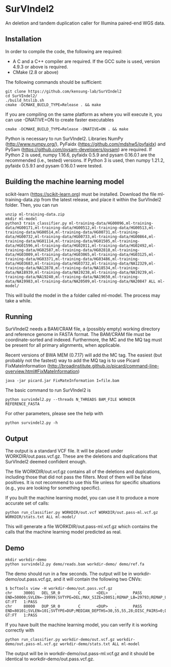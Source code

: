 # SurVIndel2

An deletion and tandem duplication caller for Illumina paired-end WGS data.

## Installation

In order to compile the code, the following are required:
- A C and a C++ compiler are required. If the GCC suite is used, version 4.9.3 or above is required.
- CMake (2.8 or above)

The following commands should be sufficient:

```
git clone https://github.com/kensung-lab/SurVIndel2
cd SurVIndel2/
./build_htslib.sh
cmake -DCMAKE_BUILD_TYPE=Release . && make
```

If you are compiling on the same platform as where you will execute it, you can use -DNATIVE=ON to create faster executables
```
cmake -DCMAKE_BUILD_TYPE=Release -DNATIVE=ON . && make
```

Python is necessary to run SurVIndel2. Libraries NumPy (http://www.numpy.org/), PyFaidx (https://github.com/mdshw5/pyfaidx) and PySam (https://github.com/pysam-developers/pysam) are required. If 
Python 2 is used, numpy 1.16.6, pyfaidx 0.5.9 and pysam 0.16.0.1 are the recommended (i.e., tested) versions. If Python 3 is used, then numpy 1.21.2, pyfaidx 0.5.9.1 and pysam 0.16.0.1 were 
tested.

## Building the machine learning model

scikit-learn (https://scikit-learn.org) must be installed. Download the file ml-training-data.zip from the latest release, and place it within the SurVIndel2 folder.
Then, you can run

```
unzip ml-training-data.zip
mkdir ml-model
python3 train_classifier.py ml-training-data/HG00096,ml-training-data/HG00171,ml-training-data/HG00512,ml-training-data/HG00513,ml-training-data/HG00514,ml-training-data/HG00731,ml-training-data/HG00732,ml-training-data/HG00733,ml-training-data/HG00864,ml-training-data/HG01114,ml-training-data/HG01505,ml-training-data/HG01596,ml-training-data/HG02011,ml-training-data/HG02492,ml-training-data/HG02587,ml-training-data/HG02818,ml-training-data/HG03009,ml-training-data/HG03065,ml-training-data/HG03125,ml-training-data/HG03371,ml-training-data/HG03486,ml-training-data/HG03683,ml-training-data/HG03732,ml-training-data/NA12329,ml-training-data/NA12878,ml-training-data/NA18534,ml-training-data/NA18939,ml-training-data/NA19238,ml-training-data/NA19239,ml-training-data/NA19240,ml-training-data/NA19650,ml-training-data/NA19983,ml-training-data/NA20509,ml-training-data/NA20847 ALL ml-model/
```

This will build the model in the a folder called ml-model. The process may take a while.

## Running

SurVIndel2 needs a BAM/CRAM file, a (possibly empty) working directory and reference genome in FASTA format.
The BAM/CRAM file must be coordinate-sorted and indexed. Furthermore, the MC and the MQ tag must be present for all primary alignments, when applicable.

Recent versions of BWA MEM (0.7.17) will add the MC tag. The easiest (but probably not the fastest) way to add the MQ tag is to use Picard FixMateInformation 
(http://broadinstitute.github.io/picard/command-line-overview.html#FixMateInformation) 
```
java -jar picard.jar FixMateInformation I=file.bam
```

The basic command to run SurVIndel2 is
```
python survindel2.py --threads N_THREADS BAM_FILE WORKDIR REFERENCE_FASTA
```

For other parameters, please see the help with
```
python survindel2.py -h
```

## Output

The output is a standard VCF file. It will be placed under WORKDIR/out.pass.vcf.gz. These are the deletions and duplications that SurVIndel2 deemed confident enough. 

The file WORKDIR/out.vcf.gz contains all of the deletions and duplcations, including those that did not pass the filters. Most of them will be false positives. It is not recommend to use this file unless for specific situations (e.g., you are looking for something specific).


If you built the machine learning model, you can use it to produce a more accurate set of calls:
```
python run_classifier.py WORKDIR/out.vcf WORKDIR/out.pass-ml.vcf.gz WORKDIR/stats.txt ALL ml-model/
```

This will generate a file WORKDIR/out.pass-ml.vcf.gz which contains the calls that the machine learning model predicted as real.

## Demo

```
mkdir workdir-demo
python survindel2.py demo/reads.bam workdir-demo/ demo/ref.fa
```

The demo should run in a few seconds. The output will be in workdir-demo/out.pass.vcf.gz, and it will contain the following two CNVs:
```
$ bcftools view -H workdir-demo/out.pass.vcf.gz
chr     30001   DEL_SR_0        C       <DEL>   .       PASS    END=50000;SVLEN=-19999;SVTYPE=DEL;MAX_SIZE=20051;REMAP_LB=29793;REMAP_UB=50269;MEDIAN_DEPTHS=31,0,0,31;CLUSTER_DEPTHS=36,27;DISC_PAIRS=46;DISC_PAIRS_SURROUNDING=0,0;CONC_PAIRS=0;CLIPPED_READS=13,18;MAX_MAPQ=60,60;FULL_JUNCTION_SCORE=134;SPLIT_JUNCTION_SCORE=132,134;SPLIT_JUNCTION_SCORE2=123,123;SPLIT_JUNCTION_SIZE=132,134;MM_RATE=0;SOURCE=2SR;EXTRA_INFO=132=,134=,132S134=,0_30000_R_74_13_13,0_49999_L_71_1_18,29869,50134,29869,50133;DISC_PAIRS_MAXMAPQ=60;DISC_PAIRS_HIGHMAPQ=46    GT:FT   1:PASS
chr     80000   DUP_SR_0        C       <DUP>   .       PASS    END=80101;SVLEN=101;SVTYPE=DUP;MEDIAN_DEPTHS=30,55,55,28;DISC_PAIRS=0;DISC_PAIRS_SURROUNDING=0,0;CLIPPED_READS=12,12;MAX_MAPQ=60,60;FULL_JUNCTION_SCORE=131;SPLIT_JUNCTION_SCORE=131,123;SPLIT_JUNCTION_SCORE2=123,107;SPLIT_JUNCTION_SIZE=131,123;SOURCE=2SR;EXTRA_INFO=131=,123=,131=123S,0_80100_R_74_5_12,0_79999_L_72_3_12,79970,80123,79970,80122     GT:FT   1:PASS
```

If you have built the machine learning model, you can verify it is working correctly with
```
python run_classifier.py workdir-demo/out.vcf.gz workdir-demo/out.pass-ml.vcf.gz workdir-demo/stats.txt ALL ml-model
```
The output will be in workdir-demo/out.pass-ml.vcf.gz and it should be identical to workdir-demo/out.pass.vcf.gz.
